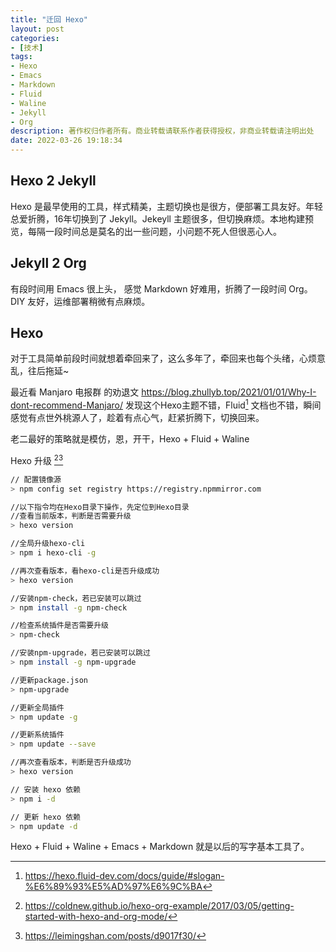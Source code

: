 ```yaml
---
title: "迁回 Hexo"
layout: post
categories:
- [技术]
tags:
- Hexo
- Emacs
- Markdown
- Fluid
- Waline
- Jekyll
- Org
description: 著作权归作者所有。商业转载请联系作者获得授权，非商业转载请注明出处
date: 2022-03-26 19:18:34
---
```


## Hexo 2 Jekyll ##

Hexo 是最早使用的工具，样式精美，主题切换也是很方，便部署工具友好。年轻总爱折腾，16年切换到了 Jekyll。Jekeyll 主题很多，但切换麻烦。本地构建预览，每隔一段时间总是莫名的出一些问题，小问题不死人但很恶心人。

## Jekyll 2 Org ##

有段时间用 Emacs 很上头， 感觉 Markdown 好难用，折腾了一段时间 Org。DIY 友好，运维部署稍微有点麻烦。

## Hexo ##

对于工具简单前段时间就想着牵回来了，这么多年了，牵回来也每个头绪，心烦意乱，往后拖延~

最近看 Manjaro 电报群 的劝退文  https://blog.zhullyb.top/2021/01/01/Why-I-dont-recommend-Manjaro/ 发现这个Hexo主题不错，Fluid[^3] 文档也不错，瞬间感觉有点世外桃源人了，趁着有点心气，赶紧折腾下，切换回来。


老二最好的策略就是模仿，恩，开干，Hexo + Fluid + Waline 


Hexo 升级 [^2][^4]

```sh
// 配置镜像源
> npm config set registry https://registry.npmmirror.com

//以下指令均在Hexo目录下操作，先定位到Hexo目录
//查看当前版本，判断是否需要升级
> hexo version

//全局升级hexo-cli
> npm i hexo-cli -g

//再次查看版本，看hexo-cli是否升级成功
> hexo version

//安装npm-check，若已安装可以跳过
> npm install -g npm-check

//检查系统插件是否需要升级
> npm-check

//安装npm-upgrade，若已安装可以跳过
> npm install -g npm-upgrade

//更新package.json
> npm-upgrade

//更新全局插件
> npm update -g

//更新系统插件
> npm update --save

//再次查看版本，判断是否升级成功
> hexo version

// 安装 hexo 依赖
> npm i -d

// 更新 hexo 依赖
> npm update -d
```

Hexo + Fluid + Waline + Emacs + Markdown 就是以后的写字基本工具了。

[^1]: http://mpwang.github.io/2019/02/13/how-to-write-hexo-blog-with-org-mode/

[^2]: https://coldnew.github.io/hexo-org-example/2017/03/05/getting-started-with-hexo-and-org-mode/

[^3]: https://hexo.fluid-dev.com/docs/guide/#slogan-%E6%89%93%E5%AD%97%E6%9C%BA

[^4]: https://leimingshan.com/posts/d9017f30/
